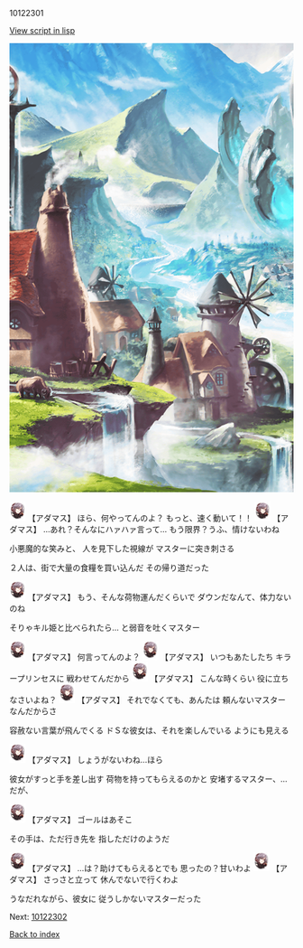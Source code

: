 10122301

[View script in lisp](../scripts/10122301.txt)

![foot_mountain_village.png](../images/backgrounds/foot_mountain_village.png)

<img src="../images/units/101221.png" alt="101221.png" height="34"/>
【アダマス】
ほら、何やってんのよ？
もっと、速く動いて！！

<img src="../images/units/101221.png" alt="101221.png" height="34"/>
【アダマス】
…あれ？そんなにハァハァ言って…
もう限界？うふ、情けないわね

小悪魔的な笑みと、
人を見下した視線が
マスターに突き刺さる

２人は、街で大量の食糧を買い込んだ
その帰り道だった

<img src="../images/units/101221.png" alt="101221.png" height="34"/>
【アダマス】
もう、そんな荷物運んだくらいで
ダウンだなんて、体力ないのね

そりゃキル姫と比べられたら…
と弱音を吐くマスター

<img src="../images/units/101221.png" alt="101221.png" height="34"/>
【アダマス】
何言ってんのよ？

<img src="../images/units/101221.png" alt="101221.png" height="34"/>
【アダマス】
いつもあたしたち
キラープリンセスに
戦わせてんだから

<img src="../images/units/101221.png" alt="101221.png" height="34"/>
【アダマス】
こんな時くらい
役に立ちなさいよね？

<img src="../images/units/101221.png" alt="101221.png" height="34"/>
【アダマス】
それでなくても、あんたは
頼んないマスターなんだからさ

容赦ない言葉が飛んでくる
ドＳな彼女は、それを楽しんでいる
ようにも見える

<img src="../images/units/101221.png" alt="101221.png" height="34"/>
【アダマス】
しょうがないわね…ほら

彼女がすっと手を差し出す
荷物を持ってもらえるのかと
安堵するマスター、…だが、

<img src="../images/units/101221.png" alt="101221.png" height="34"/>
【アダマス】
ゴールはあそこ

その手は、ただ行き先を
指しただけのようだ

<img src="../images/units/101221.png" alt="101221.png" height="34"/>
【アダマス】
…は？助けてもらえるとでも
思ったの？甘いわよ

<img src="../images/units/101221.png" alt="101221.png" height="34"/>
【アダマス】
さっさと立って
休んでないで行くわよ

うなだれながら、彼女に
従うしかないマスターだった

Next: [10122302](10122302.md)

[Back to index](index.md)
